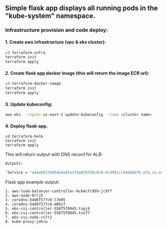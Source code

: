 ## Simple flask app displays all running pods in the "kube-system" namespace.

###  Infrastructure provision and code deploy:

#### 1. Create aws infrastructure (vpc & eks cluster):
```sh
cd terraform-infra
terraform init
terraform apply
```
#### 2. Create flask app docker image (this will return the image ECR url):
```sh
cd terraform-docker-image
terraform init
terraform apply
```
#### 3. Update kubeconfig:
```sh
aws eks --region us-east-1 update-kubeconfig --name <cluster name>
```
#### 4. Deploy flask-app.
```
cd terraform-helm
terraform init
terraform apply
```
This will return output with DNS record for ALB:

```sh
Outputs:

`Service = "a4ee0837dd64a4a45a1fda839fd8c0c0-4cd991cc64d4abfb.elb.us-east-1.amazonaws.com"`
```

Flask app example output:
```
1. aws-load-balancer-controller-6c64cfc959-jc9ff
2. aws-node-9rlj5
3. coredns-54d6f577c6-l7m95
4. coredns-54d6f577c6-m89jf
5. ebs-csi-controller-55875f8945-tspj4
6. ebs-csi-controller-55875f8945-txz77
7. ebs-csi-node-cs7r2
8. kube-proxy-j4hrw
```
